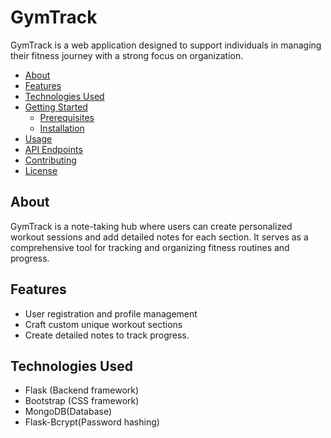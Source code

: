 # GymTrack

GymTrack is a web application designed to support individuals in managing their fitness journey with a strong focus on organization.

- [About](#about)
- [Features](#features)
- [Technologies Used](#technologies-used)
- [Getting Started](#getting-started)
  - [Prerequisites](#prerequisites)
  - [Installation](#installation)
- [Usage](#usage)
- [API Endpoints](#api-endpoints)
- [Contributing](#contributing)
- [License](#license)

## About

GymTrack is a note-taking hub where users can create personalized workout sessions and add detailed notes for each section. It serves as a comprehensive tool for tracking and organizing fitness routines and progress.

## Features

- User registration and profile management
- Craft custom unique workout sections
- Create detailed notes to track progress.

## Technologies Used
- Flask (Backend framework)
- Bootstrap (CSS framework)
- MongoDB(Database)
- Flask-Bcrypt(Password hashing)
  
